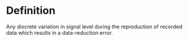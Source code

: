 # Definition

Any discrete variation in signal level during the reproduction of
recorded data which results in a data-reduction error.
